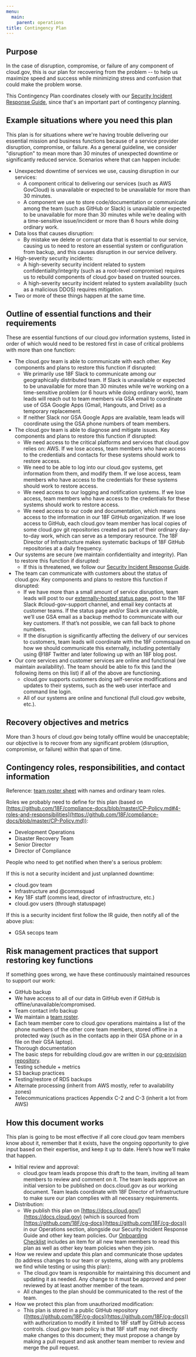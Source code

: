 ```yaml
---
menu:
  main:
    parent: operations
title: Contingency Plan
---
```


## Purpose

In the case of disruption, compromise, or failure of any component of cloud.gov, this is our plan for recovering from the problem -- to help us maximize speed and success while minimizing stress and confusion that could make the problem worse.

This Contingency Plan coordinates closely with our [Security Incident Response Guide](https://docs.cloud.gov/ops/security-ir), since that's an important part of contingency planning.

## Example situations where you need this plan

This plan is for situations where we're having trouble delivering our essential mission and business functions because of a service provider disruption, compromise, or failure. As a general guideline, we consider "disruption" to mean more than 30 minutes of unexpected downtime or significantly reduced service. Scenarios where that can happen include:

* Unexpected downtime of services we use, causing disruption in our services:
  * A component critical to delivering our services (such as AWS GovCloud) is unavailable or expected to be unavailable for more than 30 minutes.
  * A component we use to store code/documentation or communicate among the team (such as GitHub or Slack) is unavailable or expected to be unavailable for more than 30 minutes while we’re dealing with a time-sensitive issue/incident or more than 6 hours while doing ordinary work.
* Data loss that causes disruption:
  * By mistake we delete or corrupt data that is essential to our service, causing us to need to restore an essential system or configuration from backup, and this causes disruption in our service delivery.
* High-severity security incidents:
  * A high-severity security incident related to system confidentiality/integrity (such as a root-level compromise) requires us to rebuild components of cloud.gov based on trusted sources.
  * A high-severity security incident related to system availability (such as a malicious DDOS) requires mitigation.
* Two or more of these things happen at the same time.


## Outline of essential functions and their requirements

These are essential functions of our cloud.gov information systems, listed in order of which would need to be restored first in case of critical problems with more than one function:

* The cloud.gov team is able to communicate with each other. Key components and plans to restore this function if disrupted:
  * We primarily use 18F Slack to communicate among our geographically distributed team. If Slack is unavailable or expected to be unavailable for more than 30 minutes while we're working on a time-sensitive problem (or 6 hours while doing ordinary work), team leads will reach out to team members via GSA email to coordinate use of GSA Google Apps (Gmail, Hangouts, and Drive) as a temporary replacement.
  * If neither Slack nor GSA Google Apps are available, team leads will coordinate using the GSA phone numbers of team members.
* The cloud.gov team is able to diagnose and mitigate issues. Key components and plans to restore this function if disrupted:
  * We need access to the critical platforms and services that cloud.gov relies on: AWS. If we lose access, team members who have access to the credentials and contacts for these systems should work to restore access.
  * We need to be able to log into our cloud.gov systems, get information from them, and modify them. If we lose access, team members who have access to the credentials for these systems should work to restore access.
  * We need access to our logging and notification systems. If we lose access, team members who have access to the credentials for these systems should work to restore access.
  * We need access to our code and documentation, which means access to the information in our 18F GitHub organization. If we lose access to GitHub, each cloud.gov team member has local copies of some cloud.gov git repositories created as part of their ordinary day-to-day work, which can serve as a temporary resource. The 18F Director of Infrastructure makes systematic backups of 18F GitHub repositories at a daily frequency.
* Our systems are secure (we maintain confidentiality and integrity). Plan to restore this function if disrupted:
  * If this is threatened, we follow our [Security Incident Response Guide](hhttps://docs.cloud.gov/ops/security-ir).
* The team can communicate with customers about the status of cloud.gov. Key components and plans to restore this function if disrupted:
  * If we have more than a small amount of service disruption, team leads will post to our <span class="c10 c6">[externally-hosted status page](https://cloudgov.statuspage.io), post to the 18F Slack #cloud-gov-support channel, and email key contacts at customer teams. If the status page and/or Slack are unavailable, we’ll use GSA email&nbsp;as a backup method to communicate with our key customers. If that’s not possible, we can fall back to phone numbers.
  * If the disruption is significantly affecting the delivery of our services to customers, team leads will coordinate with the 18F commsquad on how we should communicate this externally, including potentially using @18F Twitter and later following up with an 18F blog post.
* Our core services and customer services are online and functional (we maintain availability). The team should be able to fix this (and the following items on this list) if all of the above are functioning.
  *  cloud.gov supports customers doing self-service modifications and updates to their systems, such as the web user interface and command line login.
  *  All of our systems are online and functional (full cloud.gov website, etc.).

## Recovery objectives and metrics

More than 3 hours of cloud.gov being totally offline would be unacceptable; our objective is to recover from any significant problem (disruption, compromise, or failure) within that span of time.


## Contingency roles, responsibilities, and contact information

Reference: [team roster sheet](https://docs.google.com/spreadsheets/d/1mW3tphZ98ExmMxLHPogSpTq8DzYr5Oh8_SHnOTvjRWM/edit) with names and ordinary team roles.

Roles we probably need to define for this plan (based on [https://github.com/18F/compliance-docs/blob/master/CP-Policy.md#4-roles-and-responsibilities](https://github.com/18F/compliance-docs/blob/master/CP-Policy.md)):

* Development Operations
* Disaster Recovery Team
* Senior Director
* Director of Compliance

People who need to get notified when there's a serious problem:

If this is not a security incident and just unplanned downtime:
  * cloud.gov team
  * Infrastructure and @commsquad
  * Key 18F staff (comms lead, director of infrastructure, etc.)
  * cloud.gov users (through statuspage)

If this is a security incident first follow the IR guide, then notify all of the above plus:
  * GSA secops team



## Risk management practices that support restoring key functions


If something goes wrong, we have these continuously maintained resources to support our work:

* GitHub backup
* We have access to all of our data in GitHub even if GitHub is offline/unavailable/compromised.
* Team contact info backup
* We maintain a [team roster](https://docs.google.com/spreadsheets/d/1mW3tphZ98ExmMxLHPogSpTq8DzYr5Oh8_SHnOTvjRWM/edit).
* Each team member core to cloud.gov operations maintains a list of the phone numbers of the other core team members, stored offline in a protected way (such as in the contacts app in their GSA phone or in a file on their GSA laptop).
* Thorough documentation
* The basic steps for rebuilding cloud.gov are written in our [cg-provision repository](https://github.com/18f/cg-provision).
* Testing schedule + metrics
* S3 backup practices
* Testing/restore of RDS backups
* Alternate processing (inherit from AWS mostly, refer to availability zones)
* Telecommunications practices Appendix C-2 and C-3 (inherit a lot from AWS)

## How this document works

This plan is going to be most effective if all core cloud.gov team members know about it, remember that it exists, have the ongoing opportunity to give input based on their expertise, and keep it up to date. Here’s how we’ll make that happen.

* Initial review and approval:
  * cloud.gov team leads propose this draft to the team,&nbsp;inviting all team members to review and comment on it. The team leads approve an initial version to be published on docs.cloud.gov as our working document. Team leads coordinate with 18F Director of Infrastructure to make sure our plan complies with all necessary requirements.
* Distribution:
  * We publish this plan on [https://docs.cloud.gov/](https://docs.cloud.gov) (which is sourced from [https://github.com/18F/cg-docs](https://github.com/18F/cg-docs)) in our Operations section, alongside our Security Incident Response Guide and other key team policies. Our [Onboarding Checklist](https://github.com/18F/cg-product/blob/master/OnboardingChecklist.md)&nbsp;includes an item for all new team members to read this plan as well as other key team policies when they join.
* How we review and update this plan and communicate those updates (to address changes to our team or systems, along with any problems we find while testing or using this plan):
  * The cloud.gov team is responsible for maintaining this document and updating it as needed. Any change to it must be approved and peer reviewed by at least another member of the team.
  * All changes to the plan should be communicated to the rest of the team.
* How we protect this plan from unauthorized modification:
  * This plan is stored in a public GitHub repository ([https://github.com/18F/cg-docs](https://github.com/18F/cg-docs)) with authorization to modify it limited to 18F staff by GitHub access controls. cloud.gov team policy is that 18F staff may not directly make changes to this document; they must propose a change by making a pull request and ask another team member to review and merge the pull request.
